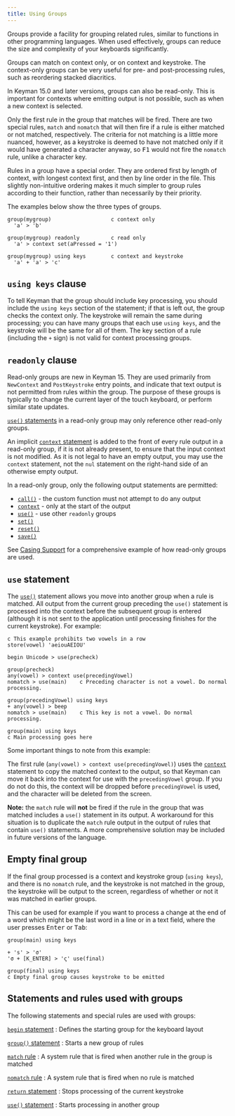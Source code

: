 ```yaml
---
title: Using Groups
---
```


Groups provide a facility for grouping related rules, similar to functions in
other programming languages. When used effectively, groups can reduce the size
and complexity of your keyboards significantly.

Groups can match on context only, or on context and keystroke. The context-only
groups can be very useful for pre- and post-processing rules, such as reordering
stacked diacritics.

In Keyman 15.0 and later versions, groups can also be read-only. This is
important for contexts where emitting output is not possible, such as when a
new context is selected.

Only the first rule in the group that matches will be fired. There are two
special rules, `match` and `nomatch` that will then fire if a rule is either
matched or not matched, respectively. The criteria for not matching is a little
more nuanced, however, as a keystroke is deemed to have not matched only if it
would have generated a character anyway, so <kbd>F1</kbd> would not fire the
`nomatch` rule, unlike a character key.

Rules in a group have a special order. They are ordered first by length of
context, with longest context first, and then by line order in the file. This
slightly non-intuitive ordering makes it much simpler to group rules according
to their function, rather than necessarily by their priority.

The examples below show the three types of groups.

```
group(mygroup)                   c context only
  'a' > 'b'

group(mygroup) readonly          c read only
  'a' > context set(aPressed = '1')

group(mygroup) using keys        c context and keystroke
  'a' + 'a' > 'c'
```

## `using keys` clause

To tell Keyman that the group should include key processing, you should include
the `using keys` section of the statement; if that is left out, the group checks
the context only. The keystroke will remain the same during processing; you can
have many groups that each use `using keys`, and the keystroke will be the same
for all of them. The key section of a rule (including the `+` sign) is not valid
for context processing groups.

## `readonly` clause

Read-only groups are new in Keyman 15. They are used primarily from `NewContext`
and `PostKeystroke` entry points, and indicate that text output is not permitted
from rules within the group. The purpose of these groups is typically to change
the current layer of the touch keyboard, or perform similar state updates.

[`use()` statements](use) in a read-only group may only reference other
read-only groups.

An implicit [`context` statement](context) is added to the front of every rule
output in a read-only group, if it is not already present, to ensure that the
input context is not modified. As it is not legal to have an empty output, you
may use the `context` statement, not the `nul` statement on the right-hand side
of an otherwise empty output.

In a read-only group, only the following output statements are permitted:

* [`call()`](call) - the custom function must not attempt to do any output
* [`context`](context) - only at the start of the output
* [`use()`](use) - use other `readonly` groups
* [`set()`](set)
* [`reset()`](reset)
* [`save()`](save)

See [Casing Support](../guide/casing-support) for a comprehensive example of
how read-only groups are used.

## `use` statement

The [`use()`](../reference/use) statement allows you move into another group
when a rule is matched. All output from the current group preceding the `use()`
statement is processed into the context before the subsequent group is entered
(although it is not sent to the application until processing finishes for the
current keystroke). For example:

```
c This example prohibits two vowels in a row
store(vowel) 'aeiouAEIOU'

begin Unicode > use(precheck)

group(precheck)
any(vowel) > context use(precedingVowel)
nomatch > use(main)    c Preceding character is not a vowel. Do normal processing.

group(precedingVowel) using keys
+ any(vowel) > beep
nomatch > use(main)    c This key is not a vowel. Do normal processing.

group(main) using keys
c Main processing goes here
```

Some important things to note from this example:

The first rule (`any(vowel) > context use(precedingVowel)`) uses the
[`context`](../reference/context) statement to copy the matched context to the
output, so that Keyman can move it back into the context for use with the
`precedingVowel` group. If you do not do this, the context will be dropped
before `precedingVowel` is used, and the character will be deleted from the
screen.

**Note:** the `match` rule will **not** be fired if the rule in the group that
was matched includes a `use()` statement in its output. A workaround for this
situation is to duplicate the `match` rule output in the output of rules that
contain `use()` statements. A more comprehensive solution may be included in
future versions of the language.

## Empty final group

If the final group processed is a context and keystroke group (`using keys`),
and there is no `nomatch` rule, and the keystroke is not matched in the group,
the keystroke will be output to the screen, regardless of whether or not it was
matched in earlier groups.

This can be used for example if you want to process a change at the end of a
word which might be the last word in a line or in a text field, where the user
presses <kbd>Enter</kbd> or <kbd>Tab</kbd>:

```
group(main) using keys

+ 's' > 'σ'
'σ + [K_ENTER] > 'ς' use(final)

group(final) using keys
c Empty final group causes keystroke to be emitted
```

## Statements and rules used with groups

The following statements and special rules are used with groups:

[`begin` statement](../reference/begin)
: Defines the starting group for the keyboard layout

[`group()` statement](../reference/group)
: Starts a new group of rules

[`match` rule](../reference/match)
: A system rule that is fired when another rule in the group is matched

[`nomatch` rule](../reference/nomatch)
: A system rule that is fired when no rule is matched

[`return` statement](../reference/return)
: Stops processing of the current keystroke

[`use()` statement](../reference/use)
: Starts processing in another group
